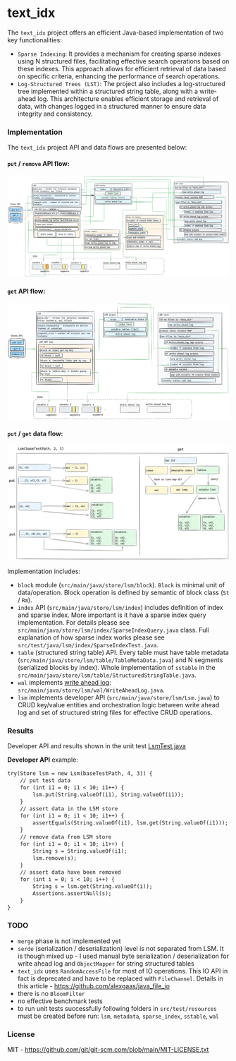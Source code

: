# text_idx
The `text_idx` project offers an efficient Java-based implementation of two key functionalities:

- `Sparse Indexing`: It provides a mechanism for creating sparse indexes using N structured files, 
facilitating effective search operations based on these indexes. This approach allows for efficient retrieval of data 
based on specific criteria, enhancing the performance of search operations.
- `Log-Structured Trees (LST)`: The project also includes a log-structured tree implemented within a structured string table, 
along with a write-ahead log. This architecture enables efficient storage and retrieval of data, with changes logged 
in a structured manner to ensure data integrity and consistency.

### Implementation
The `text_idx` project API and data flows are presented below:

#### `put` / `remove` API flow:
<img src="./plots/LSM_put_kv.png" alt="">

#### `get` API flow:
<img src="./plots/LSM_get_kv.png" alt="">

#### `put` / `get` data flow:
<img src="./plots/LSM_flow.png" alt="">

Implementation includes:
- `block` module (`src/main/java/store/lsm/block`). `Block` is minimal unit of data/operation. Block operation is defined by semantic of block class (`St` / `Rm`).
- `index` API (`src/main/java/store/lsm/index`) includes definition of index and sparse index. More important is it have a sparse index query implementation.
For details please see `src/main/java/store/lsm/index/SparseIndexQuery.java` class. Full explanation of how sparse index works please see 
`src/test/java/lsm/index/SparseIndexTest.java`.
- `table` (structured string table) API. Every table must have table metadata (`src/main/java/store/lsm/table/TableMetaData.java`) and N
segments (serialized blocks by index). Whole implementation of `sstable` in the `src/main/java/store/lsm/table/StructuredStringTable.java`.
- `wal` implements [write ahead log](https://en.wikipedia.org/wiki/Write-ahead_logging):
`src/main/java/store/lsm/wal/WriteAheadLog.java`.
- `lsm` implements developer API (`src/main/java/store/lsm/Lsm.java`) to CRUD key/value entities and orchestration logic between
write ahead log and set of structured string files for effective CRUD operations.

### Results
Developer API and results shown in the unit test 
[LsmTest.java](https://github.com/alexgaas/text_idx/blob/4b60ce1ee2f15a0b2d309917737d63314628a58e/src/test/java/lsm/LsmTest.java)

**Developer API** example:
```text
try(Store lsm = new Lsm(baseTestPath, 4, 3)) {
    // put test data
    for (int i1 = 0; i1 < 10; i1++) {
        lsm.put(String.valueOf(i1), String.valueOf(i1));
    }
    // assert data in the LSM store
    for (int i1 = 0; i1 < 10; i1++) {
        assertEquals(String.valueOf(i1), lsm.get(String.valueOf(i1)));
    }
    // remove data from LSM store
    for (int i1 = 0; i1 < 10; i1++) {
        String s = String.valueOf(i1);
        lsm.remove(s);
    }
    // assert data have been removed
    for (int i = 0; i < 10; i++) {
        String s = lsm.get(String.valueOf(i));
        Assertions.assertNull(s);
    }
}
```

### TODO
- `merge` phase is not implemented yet
- `serde` (serialization / deserialization) level is not separated from LSM. It is though mixed up -
I used manual byte serialization / deserialization for write ahead log and `ObjectMapper` for string structured tables
- `text_idx` uses `RandomAccessFile` for most of IO operations. This IO API in fact is
deprecated and have to be replaced with `FileChannel`. Details in this article -
  https://github.com/alexgaas/java_file_io
- there is no `BloomFilter`
- no effective benchmark tests
- to run unit tests successfully following folders in `src/test/resources` must be created before run:
`lsm`, `metadata`, `sparse_index`, `sstable`, `wal`

### License
MIT - https://github.com/git/git-scm.com/blob/main/MIT-LICENSE.txt